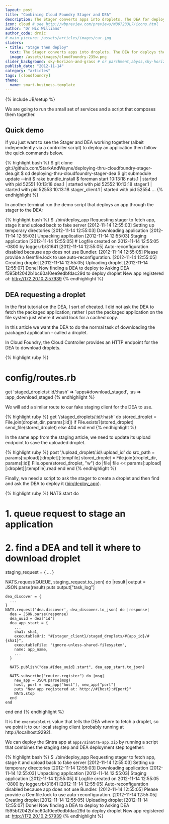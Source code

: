 ```yaml
---
layout: post
title: "Combining Cloud Foundry Stager and DEA"
description: The Stager converts apps into droplets. The DEA for deploys the droplets. In this article we put them together.
icon: cloud # see http://wbpreview.com/previews/WB07233L7/icons.html
author: "Dr Nic Williams"
author_code: drnic
# main_picture: /assets/articles/images/car.jpg
sliders:
- title: "Stage then deploy"
  text: The Stager converts apps into droplets. The DEA for deploys the droplets. Let's put them together.
  image: /assets/images/cloudfoundry-235w.png
slider_background: sky-horizon-and-grass # or parchment,abyss,sky-horizon-sky from /assets/sliders
publish_date: "2012-11-14"
category: "articles"
tags: [cloudfoundry]
theme:
  name: smart-business-template
---
```

{% include JB/setup %}

We are going to run the small set of services and a script that composes them together.

## Quick demo

If you just want to see the Stager and DEA working together (albeit independently via a controller script) to deploy an application then follow the quick commands below.

{% highlight bash %}
$ git clone git://github.com/StarkAndWayne/deploying-thru-cloudfoundry-stager-dea.git
$ cd deploying-thru-cloudfoundry-stager-dea
$ git submodule update --init
$ rake bundle_install
$ foreman start
10:13:18 nats.1          | started with pid 52551
10:13:18 dea.1           | started with pid 52552
10:13:18 stager.1        | started with pid 52553
10:13:18 stager_client.1 | started with pid 52554
...
{% endhighlight %}

In another terminal run the demo script that deploys an app through the stager to the DEA:

{% highlight bash %}
$ ./bin/deploy_app
Requesting stager to fetch app, stage it and upload back to fake server
[2012-11-14 12:55:03] Setting up temporary directories
[2012-11-14 12:55:03] Downloading application
[2012-11-14 12:55:03] Unpacking application
[2012-11-14 12:55:03] Staging application
[2012-11-14 12:55:05] # Logfile created on 2012-11-14 12:55:05 -0800 by logger.rb/31641
[2012-11-14 12:55:05] Auto-reconfiguration disabled because app does not use Bundler.
[2012-11-14 12:55:05] Please provide a Gemfile.lock to use auto-reconfiguration.
[2012-11-14 12:55:05] Creating droplet
[2012-11-14 12:55:05] Uploading droplet
[2012-11-14 12:55:07] Done!
Now finding a DEA to deploy to
Asking DEA f595bf2042b1bc60a10ee9edbfdac29d to deploy droplet
New app registered at: http://172.20.10.2:57939
{% endhighlight %}


## DEA requesting a droplet

In the first tutorial on the DEA, I sort of cheated. I did not ask the DEA to fetch the packaged application; rather I put the packaged application on the file system just where it would look for a cached copy.

In this article we want the DEA to do the normal task of downloading the packaged application - called a droplet.

In Cloud Foundry, the Cloud Controller provides an HTTP endpoint for the DEA to download droplets.

{% highlight ruby %}
# config/routes.rb
get    'staged_droplets/:id/:hash' => 'apps#download_staged', :as => :app_download_staged
{% endhighlight %}

We will add a similar route to our fake staging client for the DEA to use.

{% highlight ruby %}
get '/staged_droplets/:id/:hash' do
  stored_droplet = File.join(droplet_dir, params[:id])
  if File.exists?(stored_droplet)
    send_file(stored_droplet)
  else
    404
  end
end
{% endhighlight %}

In the same app from the staging article, we need to update its upload endpoint to save the uploaded droplet.

{% highlight ruby %}
post '/upload_droplet/:id/:upload_id' do
  src_path = params[:upload][:droplet][:tempfile]
  stored_droplet = File.join(droplet_dir, params[:id])
  File.open(stored_droplet, "w") do |file|
    file << params[:upload][:droplet][:tempfile].read
  end
end
{% endhighlight %}

Finally, we need a script to ask the stager to create a droplet and then find and ask the DEA to deploy it ([bin/deploy_app](https://github.com/StarkAndWayne/deploying-thru-cloudfoundry-stager-dea/blob/master/bin/deploy_app)).

{% highlight ruby %}
NATS.start do
  # 1. queue request to stage an application
  # 2. find a DEA and tell it where to download droplet
  
  staging_request = {
    ...
  }
  
  NATS.request(QUEUE, staging_request.to_json) do |result|
    output = JSON.parse(result)
    puts output["task_log"]
    
    dea_discover = {
      ...
    }
    NATS.request('dea.discover', dea_discover.to_json) do |response|
      dea = JSON.parse(response)
      dea_uuid = dea['id']
      dea_app_start = {
        ...
        sha1: sha1,
        executableUri: "#{stager_client}/staged_droplets/#{app_id}/#{sha1}",
        executableFile: "ignore-unless-shared-filesystem",
        name: app_name,
        ...
      }

      NATS.publish("dea.#{dea_uuid}.start", dea_app_start.to_json)

      NATS.subscribe("router.register") do |msg|
        new_app = JSON.parse(msg)
        host, port = new_app["host"], new_app["port"]
        puts "New app registered at: http://#{host}:#{port}"
        NATS.stop
      end
    end
  end
end
{% endhighlight %}

It is the `executableUri` value that tells the DEA where to fetch a droplet, so we point it to our local staging client (probably running at http://localhost:9292).

We can deploy the Sintra app at `apps/sinatra-app.zip` by running a script that combines the staging step and DEA deployment step together:

{% highlight bash %}
$ ./bin/deploy_app
Requesting stager to fetch app, stage it and upload back to fake server
[2012-11-14 12:55:03] Setting up temporary directories
[2012-11-14 12:55:03] Downloading application
[2012-11-14 12:55:03] Unpacking application
[2012-11-14 12:55:03] Staging application
[2012-11-14 12:55:05] # Logfile created on 2012-11-14 12:55:05 -0800 by logger.rb/31641
[2012-11-14 12:55:05] Auto-reconfiguration disabled because app does not use Bundler.
[2012-11-14 12:55:05] Please provide a Gemfile.lock to use auto-reconfiguration.
[2012-11-14 12:55:05] Creating droplet
[2012-11-14 12:55:05] Uploading droplet
[2012-11-14 12:55:07] Done!
Now finding a DEA to deploy to
Asking DEA f595bf2042b1bc60a10ee9edbfdac29d to deploy droplet
New app registered at: http://172.20.10.2:57939
{% endhighlight %}

